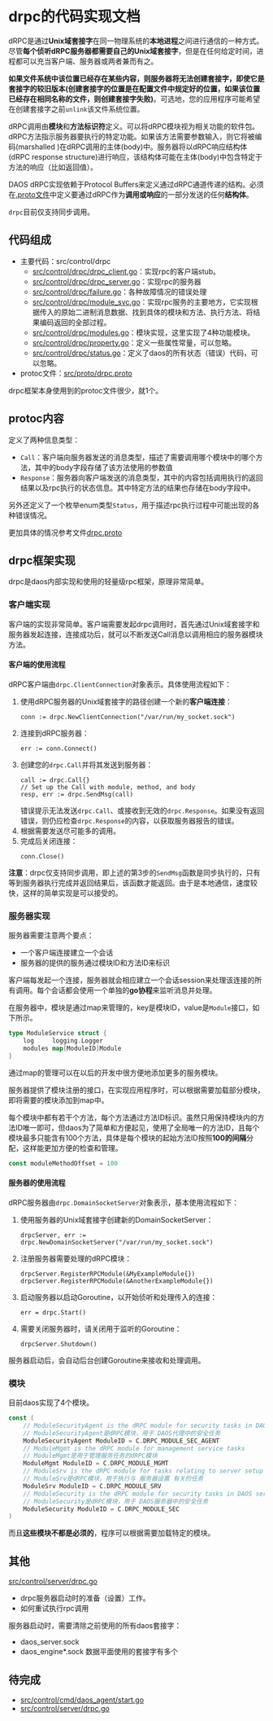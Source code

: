 # drpc的代码实现文档

dRPC是通过**Unix域套接字**在同一物理系统的**本地进程**之间进行通信的一种方式。尽管**每个侦听dRPC服务器都需要自己的Unix域套接字**，但是在任何给定时间，进程都可以充当客户端、服务器或两者兼而有之。

**如果文件系统中该位置已经存在某些内容，则服务器将无法创建套接字，即使它是套接字的较旧版本(创建套接字的位置是在配置文件中规定好的位置，如果该位置已经存在相同名称的文件，则创建套接字失败)**。可选地，您的应用程序可能希望在创建套接字之前`unlink`该文件系统位置。

dRPC调用由**模块**和**方法标识符**定义。可以将dRPC模块视为相关功能的软件包。 dRPC方法指示服务器要执行的特定功能。如果该方法需要参数输入，则它将被编码(marshalled )在dRPC调用的主体(body)中。服务器将以dRPC响应结构体(dRPC response structure)进行响应，该结构体可能在主体(body)中包含特定于方法的响应（比如返回值）。

DAOS dRPC实现依赖于Protocol Buffers来定义通过dRPC通道传递的结构。必须在[.proto文件](/src/proto)中定义要通过dRPC作为**调用或响应**的一部分发送的任何**结构体**。

`drpc`目前仅支持同步调用。

## 代码组成

- 主要代码：src/control/drpc
  - [src/control/drpc/drpc_client.go](/src/control/drpc/drpc_client.go)：实现rpc的客户端stub。
  - [src/control/drpc/drpc_server.go](/src/control/drpc/drpc_server.go)：实现rpc的服务器
  - [src/control/drpc/failure.go](/src/control/drpc/failure.go)：各种故障情况的错误处理
  - [src/control/drpc/module_svc.go](/src/control/drpc/module_svc.go)：实现rpc服务的主要地方，它实现根据传入的原始二进制消息数据、找到具体的模块和方法、执行方法、将结果编码返回的全部过程。
  - [src/control/drpc/modules.go](/src/control/drpc/modules.go)：模块实现，这里实现了4种功能模块。
  - [src/control/drpc/property.go](/src/control/drpc/property.go)：定义一些属性常量，可以忽略。
  - [src/control/drpc/status.go](/src/control/drpc/status.go)：定义了daos的所有状态（错误）代码，可以忽略。
- protoc文件：[src/proto/drpc.proto](/src/proto/drpc.proto)

drpc框架本身使用到的protoc文件很少，就1个。

## protoc内容

定义了两种信息类型：

- `Call`：客户端向服务器发送的消息类型，描述了需要调用哪个模块中的哪个方法，其中的body字段存储了该方法使用的参数值
- `Response`：服务器向客户端发送的消息类型，其中的内容包括调用执行的返回结果以及rpc执行的状态信息。其中特定方法的结果也存储在body字段中。

另外还定义了一个枚举enum类型`Status`，用于描述rpc执行过程中可能出现的各种错误情况。

更加具体的情况参考文件[drpc.proto](/src/proto/drpc.proto)

## drpc框架实现

drpc是daos内部实现和使用的轻量级rpc框架，原理非常简单。

### 客户端实现

客户端的实现非常简单。客户端需要发起drpc调用时，首先通过Unix域套接字和服务器发起连接，连接成功后，就可以不断发送Call消息以调用相应的服务器模块方法。

#### 客户端的使用流程

dRPC客户端由`drpc.ClientConnection`对象表示。具体使用流程如下：

1. 使用dRPC服务器的Unix域套接字的路径创建一个新的**客户端连接**：
    ```
    conn := drpc.NewClientConnection("/var/run/my_socket.sock")
    ```
2. 连接到dRPC服务器：
    ```
    err := conn.Connect()
    ```
3. 创建您的`drpc.Call`并将其发送到服务器：
    ```
    call := drpc.Call{}
    // Set up the Call with module, method, and body
    resp, err := drpc.SendMsg(call)
    ```
    错误提示无法发送`drpc.Call`、或接收到无效的`drpc.Response`。如果没有返回错误，则仍应检查`drpc.Response`的内容，以获取服务器报告的错误。
4. 根据需要发送尽可能多的调用。
5. 完成后关闭连接：
    ```
    conn.Close()
    ```

**注意**：drpc仅支持同步调用，即上述的第3步的`SendMsg`函数是同步执行的，只有等到服务器执行完成并返回结果后，该函数才能返回。由于是本地通信，速度较快，这样的简单实现是可以接受的。

### 服务器实现

服务器需要注意两个要点：

- 一个客户端连接建立一个会话
- 服务器的提供的服务通过模块ID和方法ID来标识

客户端每发起一个连接，服务器就会相应建立一个会话session来处理该连接的所有调用。每个会话都会使用一个单独的**go协程**来监听消息并处理。

在服务器中，模块是通过map来管理的，key是模块ID，value是`Module`接口，如下所示。

```go
type ModuleService struct {
    log     logging.Logger
    modules map[ModuleID]Module
}
```

通过map的管理可以在以后的开发中很方便地添加更多的服务模块。

服务器提供了模块注册的接口，在实现应用程序时，可以根据需要加载部分模块，即将需要的模块添加到map中。

每个模块中都有若干个方法，每个方法通过方法ID标识。虽然只用保持模块内的方法ID唯一即可，但daos为了简单和方便起见，使用了全局唯一的方法ID，且每个模块最多只能含有100个方法，具体是每个模块的起始方法ID按照**100的间隔**分配，这样能更加方便的检查和管理。

```go
const moduleMethodOffset = 100
```

#### 服务器的使用流程

dRPC服务器由`drpc.DomainSocketServer`对象表示，基本使用流程如下：

1. 使用服务器的Unix域套接字创建新的DomainSocketServer：
    ```
    drpcServer, err := drpc.NewDomainSocketServer("/var/run/my_socket.sock")
    ```
2. 注册服务器需要处理的dRPC模块：
    ```
    drpcServer.RegisterRPCModule(&MyExampleModule{})
    drpcServer.RegisterRPCModule(&AnotherExampleModule{})
    ```
3. 启动服务器以启动Goroutine，以开始侦听和处理传入的连接：
   ```
   err = drpc.Start()
   ```
4. 需要关闭服务器时，请关闭用于监听的Goroutine：
   ```
   drpcServer.Shutdown()
   ```

服务器启动后，会自动后台创建Goroutine来接收和处理调用。

### 模块

目前daos实现了4个模块。

```go
const (
    // ModuleSecurityAgent is the dRPC module for security tasks in DAOS    agent
    // ModuleSecurityAgent是dRPC模块，用于 DAOS代理中的安全任务
    ModuleSecurityAgent ModuleID = C.DRPC_MODULE_SEC_AGENT
    // ModuleMgmt is the dRPC module for management service tasks
    // ModuleMgmt是用于管理服务任务的dRPC模块
    ModuleMgmt ModuleID = C.DRPC_MODULE_MGMT
    // ModuleSrv is the dRPC module for tasks relating to server setup
    // ModuleSrv是dRPC模块，用于执行与 服务器设置 有关的任务
    ModuleSrv ModuleID = C.DRPC_MODULE_SRV
    // ModuleSecurity is the dRPC module for security tasks in DAOS server
    // ModuleSecurity是dRPC模块，用于 DAOS服务器中的安全任务
    ModuleSecurity ModuleID = C.DRPC_MODULE_SEC
)
```

而且**这些模块不都是必须的**，程序可以根据需要加载特定的模块。

## 其他

[src/control/server/drpc.go](/src/control/server/drpc.go)

- drpc服务器启动时的准备（设置）工作。
- 如何重试执行rpc调用

服务器启动时，需要清除之前使用的所有daos套接字：

- daos_server.sock
- daos_engine*.sock 数据平面使用的套接字有多个

## 待完成

- [src/control/cmd/daos_agent/start.go](/src/control/cmd/daos_agent/start.go)
- [src/control/server/drpc.go](/src/control/server/drpc.go)

